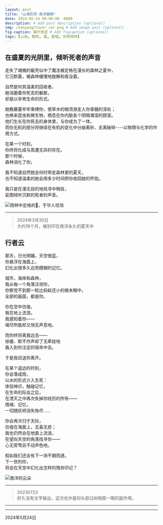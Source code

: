 ```yaml
---
layout: post
title: "山海历奇·南洋雜錦"
date: 2024-05-24 09:00:00 -0000
description: # Add post description (optional)
img: /nanyang/Cover_car.png # Add image post (optional)
fig-caption: 摄于旅途 # Add figcaption (optional)
tags: [山海, 酷熱, 雲, 廢墟, 热带雨林]
---
```


## 在盛夏的光阴里，倾听死者的声音

走失了魂魄的躯壳似中了魔法被定格在漫长的森林之夏中，<br>
它沉默着，被森林缓慢地肢解和吞没着。<br>

自然是何其温柔的回收者，<br>
她消磨着你死去的躯骸，<br>
却是以孕育生命的形式。<br>

她教藤蔓牢牢束缚你，使草木的根须游走入你骨髓的深处；<br>
也唤来昆虫和微生物，栖息在你内脏各个阴暗潮湿的腔室。<br>
他们生长在你死去的身体里，与你成为了一体。<br>
而你无机的部分将继续在有机的变化中分崩离析、支离破碎----以物理与化学的作用方式。<br>

在某一个时刻，<br>
你终将化成与周遭无异的存在。<br>
那个时候，<br>
森林消化了你。<br>

我不知道自然她会何时带走森林里的夏天，<br>
也不知道温柔的她会用多少时间把你收回她的怀抱。<br>

我只是在漫无目的地找寻中稍驻，<br>
妄图倾听沉默的死者的声音。<br>

![雨林中定格的🍜，于华人坟场](/img/nanyang/ThePast.png)


---
>2024年3月30日<br>
>大约18个月，被封印在南洋永久的夏天中


## 行者云

那天，日光明媚，天空很蓝，<br>
你悬浮在海面上，<br>
幻化出很多久远而模糊的记忆。<br>

城市，海岸和森林，<br>
我从每一个角落注视你，<br>
你察觉不到那一粒比蚂蚁还小的微末眼中，<br>
全部的画面，都是你。<br>

你在空中彷徨，<br>
我在地上流浪。<br>
我感知着你——<br>
竭尽所能却又悄无声息地。<br>

而你终将离我远去——<br>
徐缓、默不作声却了无牵挂地<br>
盾入到你注定的宿命中去。 <br>

于是我目送你离开。<br>

在某个遥远的时刻，<br>
你会落成雨，<br>
以水的形式介入生死：<br>
体验神识，触碰记忆，<br>
在生命的际会之后，<br>
在湮灭之中再次失掉你经历的所有——<br>
情绪、记忆，<br>
一切随灰烬消失殆尽……<br>

你会再次归于天际，<br>
彷徨在海面上，无喜无悲；<br>
我也仍然会在地面上流浪，<br>
在望向天空的角落找寻你——<br>
心无旁骛且不动声色地。<br>

假如我们还会有下一场不期而遇，<br>
下一世的你，<br>
将会在天空中幻化出怎样的残存印记？<br>


![南洋的云朵](/img/nanyang/Clouds.png)

---
>20230723<br>
>好久没有文字输出，这次也许是仰头掠过树梢那一眼的副作用。
---------------------


---
2024年5月24日 <br>










